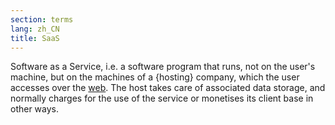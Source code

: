 ```yaml
---
section: terms
lang: zh_CN
title: SaaS
---
```



Software as a Service, i.e. a software program that runs, not on the user's machine, but on the machines of a {hosting} company, which the user accesses over the [web](/glossary/en/terms/web/). The host takes care of associated data storage, and normally charges for the use of the service or monetises its client base in other ways.